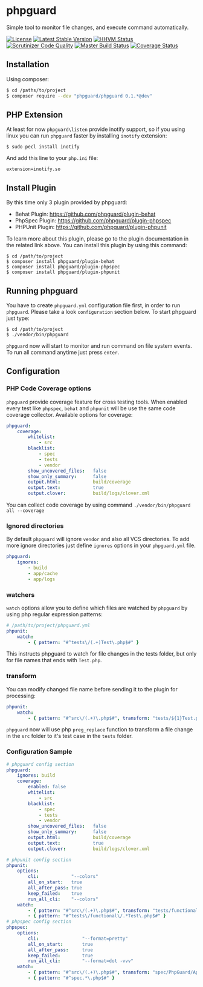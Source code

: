 # phpguard

Simple tool to monitor file changes, and execute command automatically.

[![License](https://poser.pugx.org/phpguard/phpguard/license.png)](https://packagist.org/packages/phpguard/phpguard)
[![Latest Stable Version](https://poser.pugx.org/phpguard/phpguard/v/stable.png)](https://packagist.org/packages/phpguard/phpguard)
[![HHVM Status](http://hhvm.h4cc.de/badge/phpguard/phpguard.png)](http://hhvm.h4cc.de/package/phpguard/phpguard)
[![Scrutinizer Code Quality](https://scrutinizer-ci.com/g/phpguard/phpguard/badges/quality-score.png?b=master)](https://scrutinizer-ci.com/g/phpguard/phpguard/?branch=master)
[![Master Build Status](https://secure.travis-ci.org/phpguard/phpguard.png?branch=master)](http://travis-ci.org/phpguard/phpguard)
[![Coverage Status](https://coveralls.io/repos/phpguard/phpguard/badge.png?branch=master)](https://coveralls.io/r/phpguard/phpguard?branch=master)

## Installation
Using composer:
```bash
$ cd /paths/to/project
$ composer require --dev "phpguard/phpguard 0.1.*@dev"
```

## PHP Extension
At least for now `phpguard\listen` provide inotify support, so if you using linux you can run `phpguard` faster by installing `inotify` extension:
```shell
$ sudo pecl install inotify
```
And add this line to your `php.ini` file:
```
extension=inotify.so
```

## Install Plugin
By this time only 3 plugin provided by phpguard:
* Behat Plugin: https://github.com/phpguard/plugin-behat
* PhpSpec Plugin: https://github.com/phpguard/plugin-phpspec
* PHPUnit Plugin: https://github.com/phpguard/plugin-phpunit

To learn more about this plugin, please go to the plugin documentation in the related link above.
You can install this plugin by using this command:
```shell
$ cd /path/to/project
$ composer install phpguard/plugin-behat
$ composer install phpguard/plugin-phpspec
$ composer install phpguard/plugin-phpunit
```

## Running phpguard
You have to create `phpguard.yml` configuration file first, in order to run `phpguard`.
Please take a look `configuration` section below. To start phpguard just type:
```shell
$ cd /path/to/project
$ ./vendor/bin/phpguard
```
`phpguard` now will start to monitor and run command on file system events.
To run all command anytime just press `enter`.

## Configuration
### PHP Code Coverage options
`phpguard` provide coverage feature for cross testing tools. When enabled every test like `phpspec`, `behat`
and `phpunit` will be use the same code coverage collector. Available options for coverage:
```yaml
phpguard:
    coverage:
        whitelist:
            - src
        blacklist:
            - spec
            - tests
            - vendor
        show_uncovered_files:   false
        show_only_summary:      false
        output.html:            build/coverage
        output.text:            true
        output.clover:          build/logs/clover.xml
```
You can collect code coverage by using command `./vendor/bin/phpguard all --coverage`

### Ignored directories
By default `phpguard` will ignore `vendor` and also all VCS directories.
To add more ignore directories just define `ignores` options in your `phpguard.yml` file.
```yaml
phpguard:
    ignores:
        - build
        - app/cache
        - app/logs
```

### watchers
`watch` options allow you to define which files are watched by `phpguard` by using php regular expression patterns:
```yaml
# /path/to/project/phpguard.yml
phpunit:
    watch:
        - { pattern: "#^tests\/(.+)Test\.php$#" }
```
This instructs phpguard to watch for file changes in the tests folder,
but only for file names that ends with `Test.php`.

### transform
You can modify changed file name before sending it to the plugin for processing:
```yaml
phpunit:
    watch:
        - { pattern: "#^src\/(.+)\.php$#", transform: "tests/${1}Test.php }
```
`phpguard` now will use php `preg_replace` function to transform a file change in the `src` folder
to it's test case in the `tests` folder.

### Configuration Sample
```yaml
# phpguard config section
phpguard:
    ignores: build
    coverage:
        enabled: false
        whitelist:
            - src
        blacklist:
            - spec
            - tests
            - vendor
        show_uncovered_files:   false
        show_only_summary:      false
        output.html:            build/coverage
        output.text:            true
        output.clover:          build/logs/clover.xml

# phpunit config section
phpunit:
    options:
        cli:            "--colors"
        all_on_start:   true
        all_after_pass: true
        keep_failed:    true
        run_all_cli:    "--colors"
    watch:
        - { pattern: "#^src\/(.+)\.php$#", transform: "tests/functional/${1}Test.php" }
        - { pattern: "#^tests\/functional\/.*Test\.php$#" }
# phpspec config section
phpspec:
    options:
        cli:                "--format=pretty"
        all_on_start:       true
        all_after_pass:     true
        keep_failed:        true
        run_all_cli:        "--format=dot -vvv"
    watch:
        - { pattern: "#^src\/(.+)\.php$#", transform: "spec/PhpGuard/Application/${1}Spec.php" }
        - { pattern: "#^spec.*\.php$#" }
```